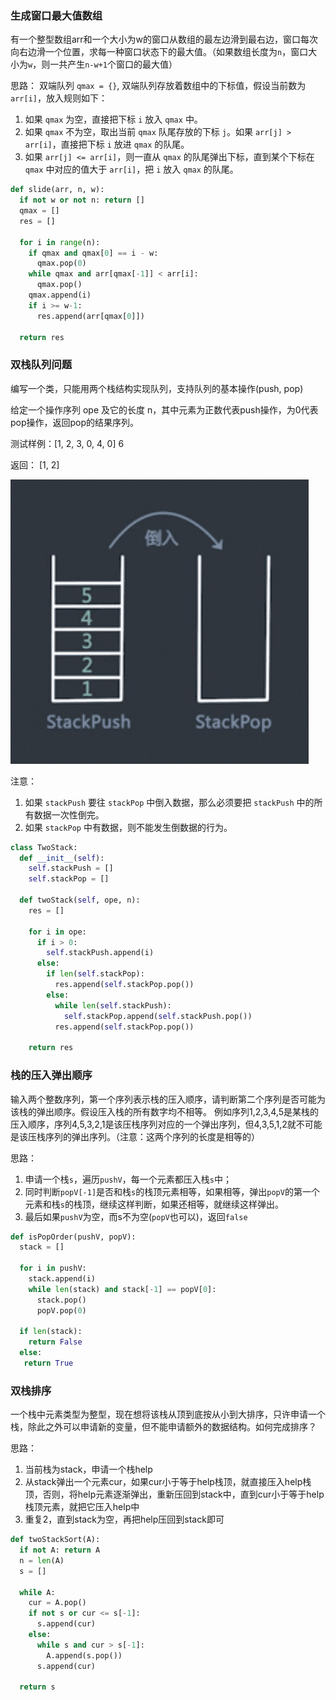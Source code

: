 ### 生成窗口最大值数组

有一个整型数组arr和一个大小为w的窗口从数组的最左边滑到最右边，窗口每次向右边滑一个位置，求每一种窗口状态下的最大值。（如果数组长度为`n`，窗口大小为`w`，则一共产生`n-w+1`个窗口的最大值）


思路：
双端队列 `qmax = {}`, 双端队列存放着数组中的下标值，假设当前数为 `arr[i]`，放入规则如下：
1. 如果 `qmax` 为空，直接把下标 `i` 放入 `qmax` 中。
2. 如果 `qmax` 不为空，取出当前 `qmax` 队尾存放的下标 `j`。如果 `arr[j] > arr[i]`，直接把下标 `i` 放进 `qmax` 的队尾。
3. 如果 `arr[j] <= arr[i]`，则一直从 `qmax` 的队尾弹出下标，直到某个下标在 `qmax` 中对应的值大于 `arr[i]`，把 `i` 放入 `qmax` 的队尾。



```python
def slide(arr, n, w):
  if not w or not n: return []
  qmax = []
  res = []

  for i in range(n):
    if qmax and qmax[0] == i - w:
      qmax.pop(0)
    while qmax and arr[qmax[-1]] < arr[i]:
      qmax.pop()
    qmax.append(i)
    if i >= w-1:
      res.append(arr[qmax[0]])

  return res
```

### 双栈队列问题 

编写一个类，只能用两个栈结构实现队列，支持队列的基本操作(push, pop)

给定一个操作序列 ope 及它的长度 n，其中元素为正数代表push操作，为0代表pop操作，返回pop的结果序列。

测试样例：[1, 2, 3, 0, 4, 0] 6

返回： [1, 2]

![](../../imgs/two_stack_mock_queue.png)

注意：
1. 如果 `stackPush` 要往 `stackPop` 中倒入数据，那么必须要把 `stackPush` 中的所有数据一次性倒完。
2. 如果 `stackPop` 中有数据，则不能发生倒数据的行为。



```python
class TwoStack:
  def __init__(self):
    self.stackPush = []
    self.stackPop = []

  def twoStack(self, ope, n):
    res = []

    for i in ope:
      if i > 0:
        self.stackPush.append(i)
      else:
        if len(self.stackPop):
          res.append(self.stackPop.pop())
        else:
          while len(self.stackPush):
            self.stackPop.append(self.stackPush.pop())
          res.append(self.stackPop.pop())

    return res
```

### 栈的压入弹出顺序


输入两个整数序列，第一个序列表示栈的压入顺序，请判断第二个序列是否可能为该栈的弹出顺序。假设压入栈的所有数字均不相等。
例如序列1,2,3,4,5是某栈的压入顺序，序列4,5,3,2,1是该压栈序列对应的一个弹出序列，但4,3,5,1,2就不可能是该压栈序列的弹出序列。（注意：这两个序列的长度是相等的）

思路：

1. 申请一个栈`s`，遍历`pushV`，每一个元素都压入栈`s`中；
2. 同时判断`popV[-1]`是否和栈`s`的栈顶元素相等，如果相等，弹出`popV`的第一个元素和栈`s`的栈顶，继续这样判断，如果还相等，就继续这样弹出。
3. 最后如果`pushV`为空，而s不为空(`popV`也可以)，返回`false`


```python
def isPopOrder(pushV, popV):
  stack = []

  for i in pushV:
    stack.append(i)
    while len(stack) and stack[-1] == popV[0]:
      stack.pop()
      popV.pop(0)

  if len(stack):
    return False
  else:
   return True
```


### 双栈排序

一个栈中元素类型为整型，现在想将该栈从顶到底按从小到大排序，只许申请一个栈，除此之外可以申请新的变量，但不能申请额外的数据结构。如何完成排序？

思路：
1. 当前栈为stack，申请一个栈help
2. 从stack弹出一个元素cur，如果cur小于等于help栈顶，就直接压入help栈顶，否则，将help元素逐渐弹出，重新压回到stack中，直到cur小于等于help栈顶元素，就把它压入help中
3. 重复2，直到stack为空，再把help压回到stack即可


```python
def twoStackSort(A):
  if not A: return A
  n = len(A)
  s = []

  while A:
    cur = A.pop()
    if not s or cur <= s[-1]:
      s.append(cur)
    else:
      while s and cur > s[-1]:
        A.append(s.pop())
      s.append(cur)

  return s
```




